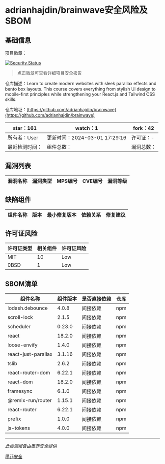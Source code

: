 # adrianhajdin/brainwave安全风险及SBOM

## 基础信息

项目徽章：

[![Security Status](https://www.murphysec.com/platform3/v31/badge/1764378937824972800.svg)](https://www.murphysec.com/console/report/1764375168735318016/1764378937824972800)

> 点击徽章可查看详细项目安全报告

仓库描述：Learn to create modern websites with sleek parallax effects and bento box layouts. This course covers everything from stylish UI design to mobile-first principles while strengthening your React.js and Tailwind CSS skills.

仓库地址：[https://github.com/adrianhajdin/brainwave](https://github.com/adrianhajdin/brainwave)

| star：161 | watch：1 | fork：42 |
| ----------- | -------------- | ------------ |
| 所有者：User | 更新时间：2024-03-01 17:29:16 | 许可证：- |
| 最近检测时间： | 组件总数： | 漏洞总数： |




## 漏洞列表

| 漏洞名称 | 漏洞类型 | MPS编号 | CVE编号 | 漏洞等级 |
| ------- | ------ | ------- | ------ | ----- |





## 缺陷组件

| 组件名称 | 版本 | 最小修复版本 | 依赖关系 | 修复建议 |
| -------- | ---- | ------------ | -------- | -------- |





## 许可证风险

| 许可证类型 | 相关组件 | 许可证风险 |
| ---------- | -------- | ---------- |
|MIT|10|Low|
|0BSD|1|Low|




## SBOM清单

| 组件名称 | 组件版本 | 是否直接依赖 | 仓库 |
| -------- | -------- | ------------ | ---- |
|lodash.debounce|4.0.8|间接依赖|npm|
|scroll-lock|2.1.5|间接依赖|npm|
|scheduler|0.23.0|间接依赖|npm|
|react|18.2.0|间接依赖|npm|
|loose-envify|1.4.0|间接依赖|npm|
|react-just-parallax|3.1.16|间接依赖|npm|
|tslib|2.6.2|间接依赖|npm|
|react-router-dom|6.22.1|间接依赖|npm|
|react-dom|18.2.0|间接依赖|npm|
|framesync|6.1.0|间接依赖|npm|
|@remix-run/router|1.15.1|间接依赖|npm|
|react-router|6.22.1|间接依赖|npm|
|prefix|1.0.0|间接依赖|npm|
|js-tokens|4.0.0|间接依赖|npm|


------

*此检测报告由墨菲安全提供*

[墨菲安全](www.murphysec.com)